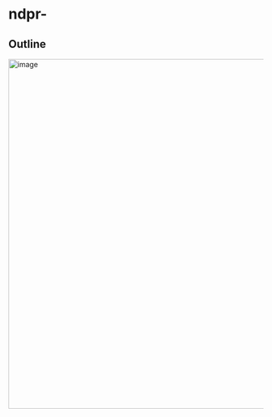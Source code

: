 # ndpr-
## Outline
<img width="691" alt="image" src="https://user-images.githubusercontent.com/15043997/189502718-bfdee095-6fa2-4d8a-881f-ffbdccb1e744.png">
